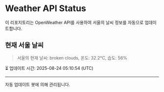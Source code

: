 
# Weather API Status

이 리포지토리는 OpenWeather API를 사용하여 서울의 날씨 정보를 자동으로 업데이트합니다.

## 현재 서울 날씨
> 서울의 현재 날씨: broken clouds, 온도: 32.2°C, 습도: 56%

⏳ 업데이트 시간: 2025-08-24 05:10:54 (UTC)

---
자동 업데이트 봇에 의해 관리됩니다.
